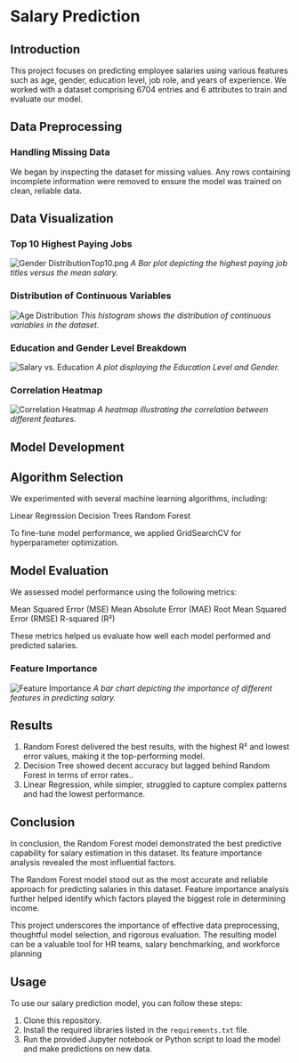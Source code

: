 # Salary Prediction

## Introduction
This project focuses on predicting employee salaries using various features such as age, gender, education level, job role, and years of experience. We worked with a dataset comprising 6704 entries and 6 attributes to train and evaluate our model.

## Data Preprocessing

### Handling Missing Data
We began by inspecting the dataset for missing values. Any rows containing incomplete information were removed to ensure the model was trained on clean, reliable data.

## Data Visualization


### Top 10 Highest Paying Jobs
![Gender Distribution](images/Top10.png)Top10.png
*A Bar plot depicting the highest paying job titles versus the mean salary.*

### Distribution of Continuous Variables
![Age Distribution](images/Distribution.png)
*This histogram shows the distribution of continuous variables in the dataset.*

### Education and Gender Level Breakdown
![Salary vs. Education](images/ed&gender_distribution.png)
*A plot displaying the Education Level and Gender.*

### Correlation Heatmap
![Correlation Heatmap](images/Heatmap.png)
*A heatmap illustrating the correlation between different features.*

## Model Development

## Algorithm Selection
We experimented with several machine learning algorithms, including:

Linear Regression
Decision Trees
Random Forest

To fine-tune model performance, we applied GridSearchCV for hyperparameter optimization.

## Model Evaluation
We assessed model performance using the following metrics:

Mean Squared Error (MSE)
Mean Absolute Error (MAE)
Root Mean Squared Error (RMSE)
R-squared (R²)

These metrics helped us evaluate how well each model performed and predicted salaries.


### Feature Importance
![Feature Importance](images/Feature_Imp.png)
*A bar chart depicting the importance of different features in predicting salary.*

## Results

1. Random Forest delivered the best results, with the highest R² and lowest error values, making it the top-performing model.
2. Decision Tree showed decent accuracy but lagged behind Random Forest in terms of error rates..
3. Linear Regression, while simpler, struggled to capture complex patterns and had the lowest performance.


## Conclusion

In conclusion, the Random Forest model demonstrated the best predictive capability for salary estimation in this dataset. Its feature importance analysis revealed the most influential factors.

The Random Forest model stood out as the most accurate and reliable approach for predicting salaries in this dataset. Feature importance analysis further helped identify which factors played the biggest role in determining income.

This project underscores the importance of effective data preprocessing, thoughtful model selection, and rigorous evaluation. The resulting model can be a valuable tool for HR teams, salary benchmarking, and workforce planning

## Usage

To use our salary prediction model, you can follow these steps:

1. Clone this repository.
2. Install the required libraries listed in the `requirements.txt` file.
3. Run the provided Jupyter notebook or Python script to load the model and make predictions on new data.

